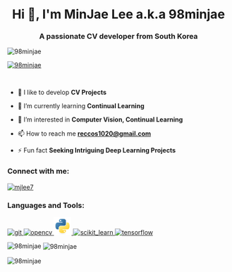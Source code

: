<h1 align="center">Hi 👋, I'm MinJae Lee a.k.a 98minjae</h1>
<h3 align="center">A passionate CV developer from South Korea</h3>

<p align="left"> <img src="https://komarev.com/ghpvc/?username=98minjae&label=Profile%20views&color=0e75b6&style=flat" alt="98minjae" /> </p>

<p align="left"> <a href="https://github.com/ryo-ma/github-profile-trophy"><img src="https://github-profile-trophy.vercel.app/?username=98minjae" alt="98minjae" /></a> </p>

<p align="left"> <a href="https://twitter.com/" target="blank"><img src="https://img.shields.io/twitter/follow/?logo=twitter&style=for-the-badge" alt="" /></a> </p>

- 🔭 I like to develop **CV Projects**

- 🌱 I’m currently learning **Continual Learning**

- 👯 I’m interested in **Computer Vision, Continual Learning**

- 📫 How to reach me **reccos1020@gmail.com**

- ⚡ Fun fact **Seeking Intriguing Deep Learning Projects**

<h3 align="left">Connect with me:</h3>
<p align="left">
<a href="https://instagram.com/mjlee7" target="blank"><img align="center" src="https://raw.githubusercontent.com/rahuldkjain/github-profile-readme-generator/master/src/images/icons/Social/instagram.svg" alt="mjlee7" height="30" width="40" /></a>
</p>

<h3 align="left">Languages and Tools:</h3>
<p align="left"> <a href="https://git-scm.com/" target="_blank"> <img src="https://www.vectorlogo.zone/logos/git-scm/git-scm-icon.svg" alt="git" width="40" height="40"/> </a> <a href="https://opencv.org/" target="_blank"> <img src="https://www.vectorlogo.zone/logos/opencv/opencv-icon.svg" alt="opencv" width="40" height="40"/> </a> <a href="https://www.python.org" target="_blank"> <img src="https://raw.githubusercontent.com/devicons/devicon/master/icons/python/python-original.svg" alt="python" width="40" height="40"/> </a> <a href="https://scikit-learn.org/" target="_blank"> <img src="https://upload.wikimedia.org/wikipedia/commons/0/05/Scikit_learn_logo_small.svg" alt="scikit_learn" width="40" height="40"/> </a> <a href="https://www.tensorflow.org" target="_blank"> <img src="https://www.vectorlogo.zone/logos/tensorflow/tensorflow-icon.svg" alt="tensorflow" width="40" height="40"/> </a> </p>

<p><img align="left" src="https://github-readme-stats.vercel.app/api/top-langs?username=98minjae&show_icons=true&locale=en&layout=compact" alt="98minjae" /></p>

<p>&nbsp;<img align="center" src="https://github-readme-stats.vercel.app/api?username=98minjae&show_icons=true&locale=en" alt="98minjae" /></p>

<p><img align="center" src="https://github-readme-streak-stats.herokuapp.com/?user=98minjae&" alt="98minjae" /></p>
